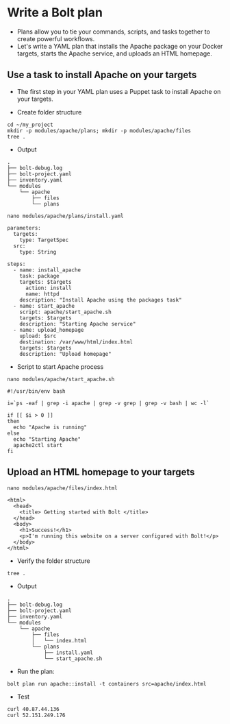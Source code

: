# Write a Bolt plan
- Plans allow you to tie your commands, scripts, and tasks together to create powerful workflows.
- Let's write a YAML plan that installs the Apache package on your Docker targets, starts the Apache service, and uploads an HTML homepage.

## Use a task to install Apache on your targets
- The first step in your YAML plan uses a Puppet task to install Apache on your targets.

- Create folder structure
```
cd ~/my_project
mkdir -p modules/apache/plans; mkdir -p modules/apache/files
tree .
```

- Output
```
.
├── bolt-debug.log
├── bolt-project.yaml
├── inventory.yaml
└── modules
    └── apache
        ├── files
        └── plans
```

```
nano modules/apache/plans/install.yaml
```

```
parameters:
  targets:
    type: TargetSpec
  src:
    type: String

steps:
  - name: install_apache
    task: package
    targets: $targets
      action: install
      name: httpd
    description: "Install Apache using the packages task"
  - name: start_apache
    script: apache/start_apache.sh
    targets: $targets
    description: "Starting Apache service"
  - name: upload_homepage
    upload: $src
    destination: /var/www/html/index.html
    targets: $targets
    description: "Upload homepage"
```

- Script to start Apache process
```
nano modules/apache/start_apache.sh
```

```
#!/usr/bin/env bash

i=`ps -eaf | grep -i apache | grep -v grep | grep -v bash | wc -l`

if [[ $i > 0 ]]
then
  echo "Apache is running"
else
  echo "Starting Apache"
  apache2ctl start
fi
```

## Upload an HTML homepage to your targets
```
nano modules/apache/files/index.html
```

```
<html>
  <head>
    <title> Getting started with Bolt </title>
  </head>
  <body>
    <h1>Success!</h1>
    <p>I'm running this website on a server configured with Bolt!</p>
  </body>
</html>
```

- Verify the folder structure
```
tree .
```

- Output
```
.
├── bolt-debug.log
├── bolt-project.yaml
├── inventory.yaml
└── modules
    └── apache
        ├── files
        │   └── index.html
        └── plans
            ├── install.yaml
            └── start_apache.sh
```

- Run the plan:
```
bolt plan run apache::install -t containers src=apache/index.html
```

- Test
```
curl 40.87.44.136
curl 52.151.249.176
```

